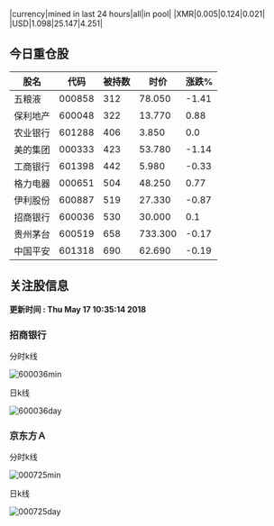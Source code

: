 |currency|mined in last 24 hours|all|in pool|
|XMR|0.005|0.124|0.021|
|USD|1.098|25.147|4.251|

## 今日重仓股 

|股名|代码|被持数|时价|涨跌%|
|---|---|---|---|---|
|五粮液|000858|312|78.050|-1.41|
|保利地产|600048|322|13.770|0.88|
|农业银行|601288|406|3.850|0.0|
|美的集团|000333|423|53.780|-1.14|
|工商银行|601398|442|5.980|-0.33|
|格力电器|000651|504|48.250|0.77|
|伊利股份|600887|519|27.330|-0.87|
|招商银行|600036|530|30.000|0.1|
|贵州茅台|600519|658|733.300|-0.17|
|中国平安|601318|690|62.690|-0.19|

## 关注股信息
**更新时间 : Thu May 17 10:35:14 2018**
### 招商银行 
分时k线

![600036min](http://image.sinajs.cn/newchart/min/n/sh600036.gif)

日k线

![600036day](http://image.sinajs.cn/newchart/daily/n/sh600036.gif)

### 京东方Ａ 
分时k线

![000725min](http://image.sinajs.cn/newchart/min/n/sz000725.gif)

日k线

![000725day](http://image.sinajs.cn/newchart/daily/n/sz000725.gif)
